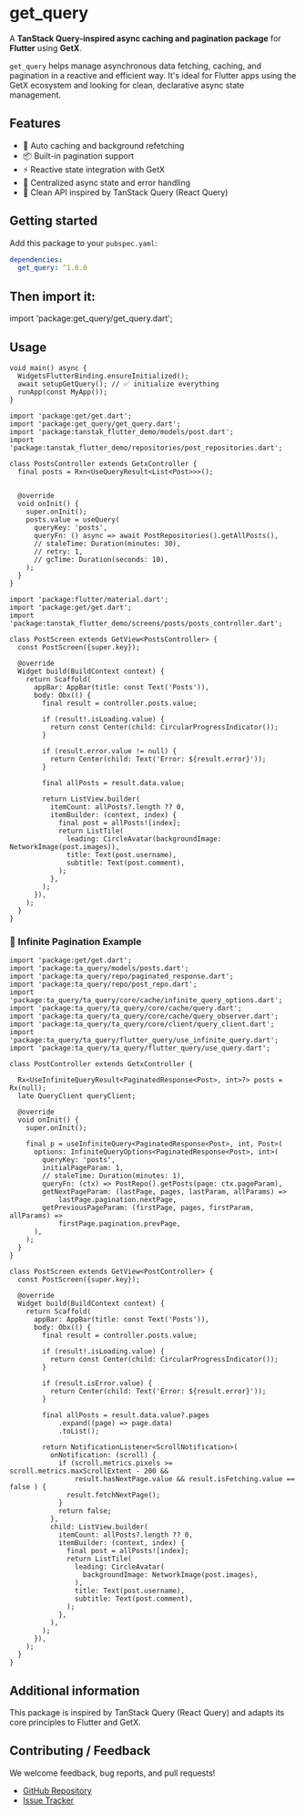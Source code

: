 <!--
This README describes the package. If you publish this package to pub.dev,
this README's contents appear on the landing page for your package.

For information about how to write a good package README, see the guide for
[writing package pages](https://dart.dev/tools/pub/writing-package-pages).

For general information about developing packages, see the Dart guide for
[creating packages](https://dart.dev/guides/libraries/create-packages)
and the Flutter guide for
[developing packages and plugins](https://flutter.dev/to/develop-packages).
-->

# get_query

A **TanStack Query-inspired async caching and pagination package** for **Flutter** using **GetX**.

`get_query` helps manage asynchronous data fetching, caching, and pagination in a reactive and efficient way. It's ideal for Flutter apps using the GetX ecosystem and looking for clean, declarative async state management.

## Features

- 🔁 Auto caching and background refetching
- 📦 Built-in pagination support
- ⚡ Reactive state integration with GetX
- 🧠 Centralized async state and error handling
- 🚀 Clean API inspired by TanStack Query (React Query)

## Getting started

Add this package to your `pubspec.yaml`:

```yaml
dependencies:
  get_query: ^1.0.0
  ```

## Then import it:
import 'package:get_query/get_query.dart';

## Usage

```
void main() async {
  WidgetsFlutterBinding.ensureInitialized();
  await setupGetQuery(); // ✅ initialize everything
  runApp(const MyApp());
}
```

```
import 'package:get/get.dart';
import 'package:get_query/get_query.dart';
import 'package:tanstak_flutter_demo/models/post.dart';
import 'package:tanstak_flutter_demo/repositories/post_repositories.dart';

class PostsController extends GetxController {
  final posts = Rxn<UseQueryResult<List<Post>>>();


  @override
  void onInit() {
    super.onInit();
    posts.value = useQuery(
      queryKey: 'posts',
      queryFn: () async => await PostRepositories().getAllPosts(),
      // staleTime: Duration(minutes: 30),
      // retry: 1,
      // gcTime: Duration(seconds: 10),
    );
  }
}
```
```
import 'package:flutter/material.dart';
import 'package:get/get.dart';
import 'package:tanstak_flutter_demo/screens/posts/posts_controller.dart';

class PostScreen extends GetView<PostsController> {
  const PostScreen({super.key});

  @override
  Widget build(BuildContext context) {
    return Scaffold(
      appBar: AppBar(title: const Text('Posts')),
      body: Obx(() {
        final result = controller.posts.value;

        if (result!.isLoading.value) {
          return const Center(child: CircularProgressIndicator());
        }

        if (result.error.value != null) {
          return Center(child: Text('Error: ${result.error}'));
        }

        final allPosts = result.data.value;

        return ListView.builder(
          itemCount: allPosts?.length ?? 0,
          itemBuilder: (context, index) {
            final post = allPosts![index];
            return ListTile(
              leading: CircleAvatar(backgroundImage: NetworkImage(post.images)),
              title: Text(post.username),
              subtitle: Text(post.comment),
            );
          },
        );
      }),
    );
  }
}
```
### 📄 Infinite Pagination Example

```
import 'package:get/get.dart';
import 'package:ta_query/models/posts.dart';
import 'package:ta_query/repo/paginated_response.dart';
import 'package:ta_query/repo/post_repo.dart';
import 'package:ta_query/ta_query/core/cache/infinite_query_options.dart';
import 'package:ta_query/ta_query/core/cache/query.dart';
import 'package:ta_query/ta_query/core/cache/query_observer.dart';
import 'package:ta_query/ta_query/core/client/query_client.dart';
import 'package:ta_query/ta_query/flutter_query/use_infinite_query.dart';
import 'package:ta_query/ta_query/flutter_query/use_query.dart';

class PostController extends GetxController {

  Rx<UseInfiniteQueryResult<PaginatedResponse<Post>, int>?> posts = Rx(null);
  late QueryClient queryClient;

  @override
  void onInit() {
    super.onInit();

    final p = useInfiniteQuery<PaginatedResponse<Post>, int, Post>(
      options: InfiniteQueryOptions<PaginatedResponse<Post>, int>(
        queryKey: 'posts',
        initialPageParam: 1,
        // staleTime: Duration(minutes: 1),
        queryFn: (ctx) => PostRepo().getPosts(page: ctx.pageParam),
        getNextPageParam: (lastPage, pages, lastParam, allParams) =>
            lastPage.pagination.nextPage,
        getPreviousPageParam: (firstPage, pages, firstParam, allParams) =>
            firstPage.pagination.prevPage,
      ),
    );
  }
}
```



```
class PostScreen extends GetView<PostController> {
  const PostScreen({super.key});

  @override
  Widget build(BuildContext context) {
    return Scaffold(
      appBar: AppBar(title: const Text('Posts')),
      body: Obx(() {
        final result = controller.posts.value;

        if (result!.isLoading.value) {
          return const Center(child: CircularProgressIndicator());
        }

        if (result.isError.value) {
          return Center(child: Text('Error: ${result.error}'));
        }

        final allPosts = result.data.value?.pages
            .expand((page) => page.data)
            .toList();

        return NotificationListener<ScrollNotification>(
          onNotification: (scroll) {
            if (scroll.metrics.pixels >= scroll.metrics.maxScrollExtent - 200 &&
                result.hasNextPage.value && result.isFetching.value == false ) {
              result.fetchNextPage();
            }
            return false;
          },
          child: ListView.builder(
            itemCount: allPosts?.length ?? 0,
            itemBuilder: (context, index) {
              final post = allPosts![index];
              return ListTile(
                leading: CircleAvatar(
                  backgroundImage: NetworkImage(post.images),
                ),
                title: Text(post.username),
                subtitle: Text(post.comment),
              );
            },
          ),
        );
      }),
    );
  }
}

```


## Additional information

This package is inspired by TanStack Query (React Query) and adapts its core principles to Flutter and GetX.

## Contributing / Feedback

We welcome feedback, bug reports, and pull requests!

- [GitHub Repository](https://github.com/Iron-Global-Solutions/get_query)
- [Issue Tracker](https://github.com/Iron-Global-Solutions/get_query/issues)

